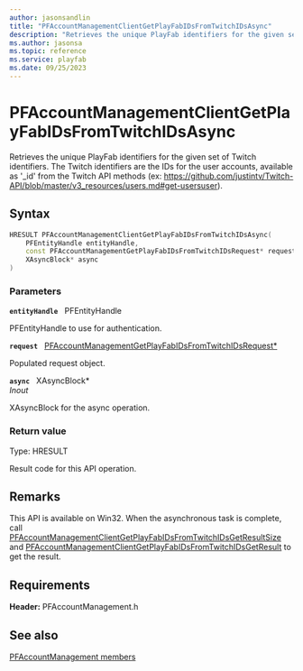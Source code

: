 ```yaml
---
author: jasonsandlin
title: "PFAccountManagementClientGetPlayFabIDsFromTwitchIDsAsync"
description: "Retrieves the unique PlayFab identifiers for the given set of Twitch identifiers. The Twitch identifiers are the IDs for the user accounts, available as '_id' from the Twitch API methods (ex: https://github.com/justintv/Twitch-API/blob/master/v3_resources/users.md#get-usersuser)."
ms.author: jasonsa
ms.topic: reference
ms.service: playfab
ms.date: 09/25/2023
---
```


# PFAccountManagementClientGetPlayFabIDsFromTwitchIDsAsync  

Retrieves the unique PlayFab identifiers for the given set of Twitch identifiers. The Twitch identifiers are the IDs for the user accounts, available as '_id' from the Twitch API methods (ex: https://github.com/justintv/Twitch-API/blob/master/v3_resources/users.md#get-usersuser).  

## Syntax  
  
```cpp
HRESULT PFAccountManagementClientGetPlayFabIDsFromTwitchIDsAsync(  
    PFEntityHandle entityHandle,  
    const PFAccountManagementGetPlayFabIDsFromTwitchIDsRequest* request,  
    XAsyncBlock* async  
)  
```  
  
### Parameters  
  
**`entityHandle`** &nbsp; PFEntityHandle  
  
PFEntityHandle to use for authentication.  
  
**`request`** &nbsp; [PFAccountManagementGetPlayFabIDsFromTwitchIDsRequest*](../../pfaccountmanagementtypes/structs/pfaccountmanagementgetplayfabidsfromtwitchidsrequest.md)  
  
Populated request object.  
  
**`async`** &nbsp; XAsyncBlock*  
*_Inout_*  
  
XAsyncBlock for the async operation.  
  
  
### Return value
Type: HRESULT
  
Result code for this API operation.
  
## Remarks  
  
This API is available on Win32. When the asynchronous task is complete, call [PFAccountManagementClientGetPlayFabIDsFromTwitchIDsGetResultSize](pfaccountmanagementclientgetplayfabidsfromtwitchidsgetresultsize.md) and [PFAccountManagementClientGetPlayFabIDsFromTwitchIDsGetResult](pfaccountmanagementclientgetplayfabidsfromtwitchidsgetresult.md) to get the result.
  
## Requirements  
  
**Header:** PFAccountManagement.h
  
## See also  
[PFAccountManagement members](../pfaccountmanagement_members.md)  

  
  
